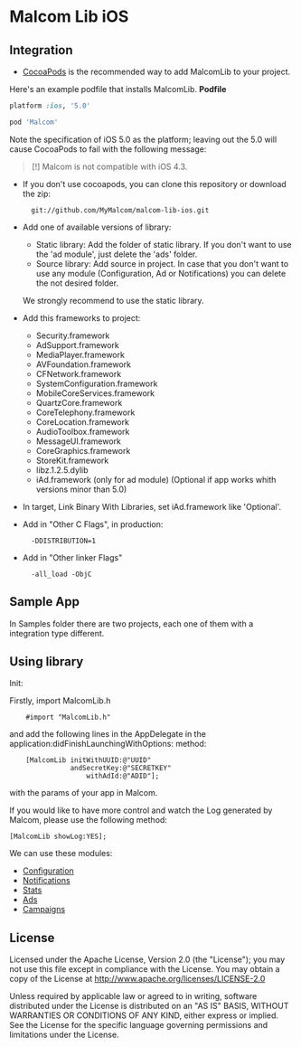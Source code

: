 Malcom Lib iOS
==============

Integration
------------

* [CocoaPods](http://cocoapods.org) is the recommended way to add MalcomLib to your project.

 Here's an example podfile that installs MalcomLib. 
 __Podfile__
 ```ruby
platform :ios, '5.0'

 pod 'Malcom'
```
 
 Note the specification of iOS 5.0 as the platform; leaving out the 5.0 will cause CocoaPods to fail with the following message:
> [!] Malcom is not compatible with iOS 4.3.	

* If you don't use cocoapods, you can clone this repository or download the zip:

        git://github.com/MyMalcom/malcom-lib-ios.git
    
* Add one of available versions of library:
    * Static library: Add the folder of static library. If you don't want to use the 'ad module', just delete the 'ads' folder.
    * Source library: Add source in project. In case that you don't want to use any module (Configuration, Ad or Notifications) you can delete the not desired folder.
    
    We strongly recommend to use the static library.

* Add this frameworks to project:

   * Security.framework
   * AdSupport.framework
   * MediaPlayer.framework
   * AVFoundation.framework
   * CFNetwork.framework
   * SystemConfiguration.framework
   * MobileCoreServices.framework
   * QuartzCore.framework
   * CoreTelephony.framework
   * CoreLocation.framework
   * AudioToolbox.framework
   * MessageUI.framework
   * CoreGraphics.framework
   * StoreKit.framework
   * libz.1.2.5.dylib
   * iAd.framework (only for ad module) (Optional if app works whith versions minor than 5.0)

* In target, Link Binary With Libraries, set iAd.framework like 'Optional'.

* Add in "Other C Flags", in production:
        
        -DDISTRIBUTION=1

* Add in "Other linker Flags"
       
        -all_load -ObjC 

Sample App
----------

In Samples folder there are two projects, each one of them with a integration type different.

Using library
------------------

Init:

Firstly, import MalcomLib.h

		#import "MalcomLib.h"

and add the following lines in the AppDelegate in the application:didFinishLaunchingWithOptions: method:

		[MalcomLib initWithUUID:@"UUID" 
                   andSecretKey:@"SECRETKEY" 
                       withAdId:@"ADID"];
                       
with the params of your app in Malcom.

If you would like to have more control and watch the Log generated by Malcom, please use the following method:

	[MalcomLib showLog:YES];

We can use these modules:

* [Configuration](https://github.com/MyMalcom/malcom-lib-ios/wiki/Configuration)
* [Notifications](https://github.com/MyMalcom/malcom-lib-ios/wiki/Notifications)
* [Stats](https://github.com/MyMalcom/malcom-lib-ios/wiki/Stats)	
* [Ads](https://github.com/MyMalcom/malcom-lib-ios/wiki/Ads)	
* [Campaigns](https://github.com/MyMalcom/malcom-lib-ios/wiki/Campaign)


## License

Licensed under the Apache License, Version 2.0 (the "License");
you may not use this file except in compliance with the License.
You may obtain a copy of the License at
http://www.apache.org/licenses/LICENSE-2.0

Unless required by applicable law or agreed to in writing, software
distributed under the License is distributed on an "AS IS" BASIS,
WITHOUT WARRANTIES OR CONDITIONS OF ANY KIND, either express or implied.
See the License for the specific language governing permissions and
limitations under the License.
